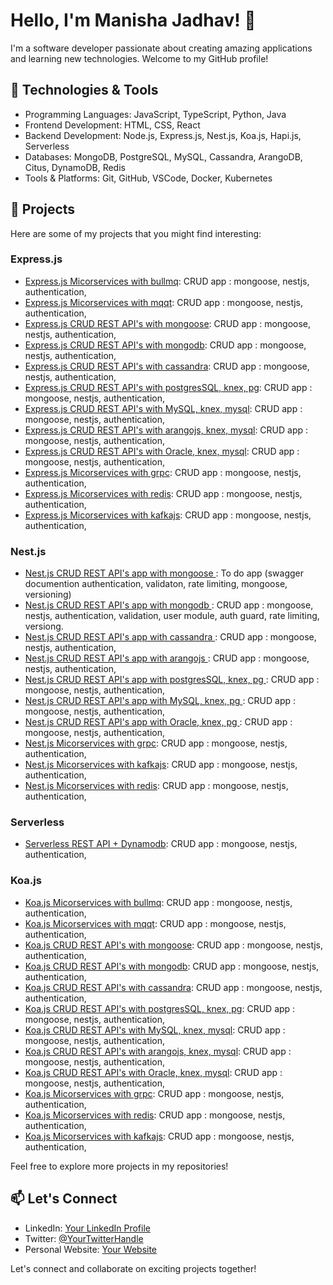 # Hello, I'm Manisha Jadhav! 👋

I'm a software developer passionate about creating amazing applications and learning new technologies. Welcome to my GitHub profile!

## 🔧 Technologies & Tools

- Programming Languages: JavaScript, TypeScript, Python, Java
- Frontend Development: HTML, CSS, React
- Backend Development: Node.js, Express.js, Nest.js, Koa.js, Hapi.js, Serverless
- Databases: MongoDB, PostgreSQL, MySQL, Cassandra, ArangoDB, Citus, DynamoDB, Redis
- Tools & Platforms: Git, GitHub, VSCode, Docker, Kubernetes

## 🌱 Projects

Here are some of my projects that you might find interesting:


### Express.js

- [Express.js Micorservices with bullmq](https://github.com/msjadhav03/ts-nest-mongoose-crud.git): CRUD app : mongoose, nestjs, authentication,
- [Express.js Micorservices with mqqt](https://github.com/msjadhav03/ts-nest-mongoose-crud.git): CRUD app : mongoose, nestjs, authentication,
- [Express.js CRUD REST API's with mongoose](https://github.com/msjadhav03/ts-nest-mongoose-crud.git): CRUD app : mongoose, nestjs, authentication, 
- [Express.js CRUD REST API's with mongodb](https://github.com/msjadhav03/ts-nest-mongoose-crud.git): CRUD app : mongoose, nestjs, authentication, 
- [Express.js CRUD REST API's with cassandra](https://github.com/msjadhav03/ts-nest-mongoose-crud.git): CRUD app : mongoose, nestjs, authentication, 
- [Express.js CRUD REST API's with postgresSQL, knex, pg](https://github.com/msjadhav03/ts-nest-mongoose-crud.git): CRUD app : mongoose, nestjs, authentication, 
- [Express.js CRUD REST API's with MySQL, knex, mysql](https://github.com/msjadhav03/ts-nest-mongoose-crud.git): CRUD app : mongoose, nestjs, authentication, 
- [Express.js CRUD REST API's with arangojs, knex, mysql](https://github.com/msjadhav03/ts-nest-mongoose-crud.git): CRUD app : mongoose, nestjs, authentication, 
- [Express.js CRUD REST API's with Oracle, knex, mysql](https://github.com/msjadhav03/ts-nest-mongoose-crud.git): CRUD app : mongoose, nestjs, authentication, 
- [Express.js Micorservices with grpc](https://github.com/msjadhav03/ts-nest-mongoose-crud.git): CRUD app : mongoose, nestjs, authentication,
- [Express.js Micorservices with redis](https://github.com/msjadhav03/ts-nest-mongoose-crud.git): CRUD app : mongoose, nestjs, authentication,
- [Express.js Micorservices with kafkajs](https://github.com/msjadhav03/ts-nest-mongoose-crud.git): CRUD app : mongoose, nestjs, authentication,


### Nest.js
- [Nest.js CRUD REST API's app with mongoose ](https://github.com/msjadhav03/ts-nest-mongoose-crud.git): To do app (swagger documention authentication, validaton, rate limiting, mongoose, versioning)
- [Nest.js CRUD REST API's app with mongodb ](https://github.com/msjadhav03/ts-nest-mongoose-crud.git): CRUD app : mongoose, nestjs, authentication, validation, user module, auth guard, rate limiting, versiong.
- [Nest.js CRUD REST API's app with cassandra ](https://github.com/msjadhav03/ts-nest-mongoose-crud.git): CRUD app : mongoose, nestjs, authentication, 
- [Nest.js CRUD REST API's app with arangojs ](https://github.com/msjadhav03/ts-nest-mongoose-crud.git): CRUD app : mongoose, nestjs, authentication, 
- [Nest.js CRUD REST API's app with postgresSQL, knex, pg ](https://github.com/msjadhav03/ts-nest-mongoose-crud.git): CRUD app : mongoose, nestjs, authentication, 
- [Nest.js CRUD REST API's app with MySQL, knex, pg ](https://github.com/msjadhav03/ts-nest-mongoose-crud.git): CRUD app : mongoose, nestjs, authentication, 
- [Nest.js CRUD REST API's app with Oracle, knex, pg ](https://github.com/msjadhav03/ts-nest-mongoose-crud.git): CRUD app : mongoose, nestjs, authentication, 
- [Nest.js Micorservices with grpc](https://github.com/msjadhav03/ts-nest-mongoose-crud.git): CRUD app : mongoose, nestjs, authentication, 
- [Nest.js Micorservices with kafkajs](https://github.com/msjadhav03/ts-nest-mongoose-crud.git): CRUD app : mongoose, nestjs, authentication, 
- [Nest.js Micorservices with redis](https://github.com/msjadhav03/ts-nest-mongoose-crud.git): CRUD app : mongoose, nestjs, authentication, 

### Serverless
- [Serverless REST API + Dynamodb](https://github.com/msjadhav03/ts-nest-mongoose-crud.git): CRUD app : mongoose, nestjs, authentication,


### Koa.js

- [Koa.js Micorservices with bullmq](https://github.com/msjadhav03/ts-nest-mongoose-crud.git): CRUD app : mongoose, nestjs, authentication,
- [Koa.js Micorservices with mqqt](https://github.com/msjadhav03/ts-nest-mongoose-crud.git): CRUD app : mongoose, nestjs, authentication,
- [Koa.js CRUD REST API's with mongoose](https://github.com/msjadhav03/ts-nest-mongoose-crud.git): CRUD app : mongoose, nestjs, authentication, 
- [Koa.js CRUD REST API's with mongodb](https://github.com/msjadhav03/ts-nest-mongoose-crud.git): CRUD app : mongoose, nestjs, authentication, 
- [Koa.js CRUD REST API's with cassandra](https://github.com/msjadhav03/ts-nest-mongoose-crud.git): CRUD app : mongoose, nestjs, authentication, 
- [Koa.js CRUD REST API's with postgresSQL, knex, pg](https://github.com/msjadhav03/ts-nest-mongoose-crud.git): CRUD app : mongoose, nestjs, authentication, 
- [Koa.js CRUD REST API's with MySQL, knex, mysql](https://github.com/msjadhav03/ts-nest-mongoose-crud.git): CRUD app : mongoose, nestjs, authentication, 
- [Koa.js CRUD REST API's with arangojs, knex, mysql](https://github.com/msjadhav03/ts-nest-mongoose-crud.git): CRUD app : mongoose, nestjs, authentication, 
- [Koa.js CRUD REST API's with Oracle, knex, mysql](https://github.com/msjadhav03/ts-nest-mongoose-crud.git): CRUD app : mongoose, nestjs, authentication, 
- [Koa.js Micorservices with grpc](https://github.com/msjadhav03/ts-nest-mongoose-crud.git): CRUD app : mongoose, nestjs, authentication,
- [Koa.js Micorservices with redis](https://github.com/msjadhav03/ts-nest-mongoose-crud.git): CRUD app : mongoose, nestjs, authentication,
- [Koa.js Micorservices with kafkajs](https://github.com/msjadhav03/ts-nest-mongoose-crud.git): CRUD app : mongoose, nestjs, authentication,




Feel free to explore more projects in my repositories!

## 📫 Let's Connect

- LinkedIn: [Your LinkedIn Profile](link-to-linkedin)
- Twitter: [@YourTwitterHandle](link-to-twitter)
- Personal Website: [Your Website](link-to-website)

Let's connect and collaborate on exciting projects together!
